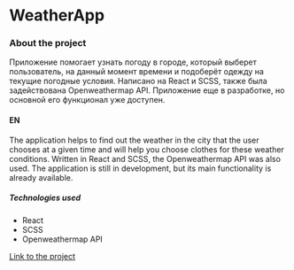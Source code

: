 # WeatherApp

### About the project
Приложение помогает узнать погоду в городе, который выберет пользователь, на данный момент времени и подоберёт одежду на текущие погодные условия. Написано на React и SCSS, также была задействована Openweathermap API. 
Приложение еще в разработке, но основной его функционал уже доступен.


#### EN
The application helps to find out the weather in the city that the user chooses at a given time and will help you choose clothes for these weather conditions. Written in React and SCSS, the Openweathermap API was also used.
The application is still in development, but its main functionality is already available.


##### Technologies used
- React
- SCSS
- Openweathermap API

[Link to the project](https://mestr3z.github.io/weatherApp/)
